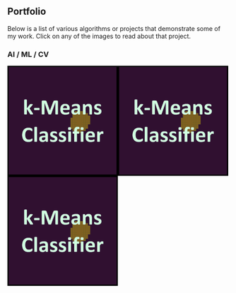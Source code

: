 ## Portfolio

Below is a list of various algorithms or projects that demonstrate some of my work. Click on any of the images to read about that project.

### AI / ML / CV
[<img align="left" padding="25px" width="250px" height="250px" src="images/menu_icon_k_means.gif?raw=true" padding="25px">](k_means_classifier.md)
[<img align="left" padding="25px" width="250px" height="250px" src="images/menu_icon_k_means.gif?raw=true" padding="25px">](k_means_classifier.md)
[<img align="left" padding="25px" width="250px" height="250px" src="images/menu_icon_k_means.gif?raw=true" padding="25px">](k_means_classifier.md)
